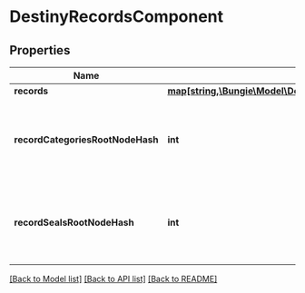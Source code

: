 # DestinyRecordsComponent

## Properties
Name | Type | Description | Notes
------------ | ------------- | ------------- | -------------
**records** | [**map[string,\Bungie\Model\Destiny\Components\Records\DestinyRecordComponent]**](DestinyRecordComponent.md) |  | [optional] 
**recordCategoriesRootNodeHash** | **int** | The hash for the root presentation node definition of Triumph categories. | [optional] 
**recordSealsRootNodeHash** | **int** | The hash for the root presentation node definition of Triumph Seals. | [optional] 

[[Back to Model list]](../README.md#documentation-for-models) [[Back to API list]](../README.md#documentation-for-api-endpoints) [[Back to README]](../README.md)


